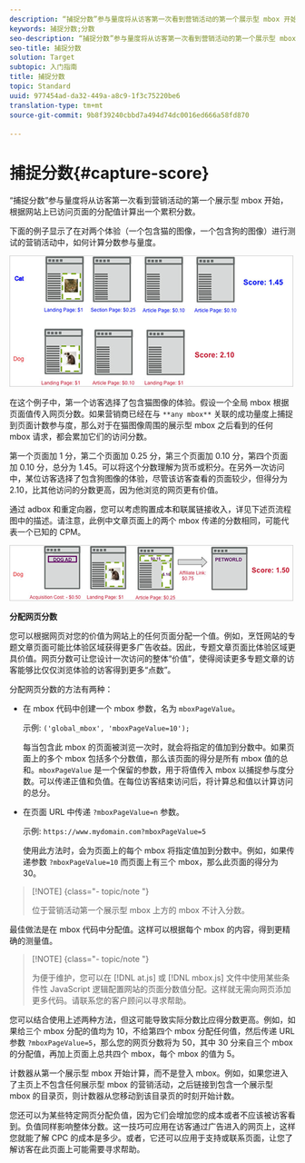 ```yaml
---
description: “捕捉分数”参与量度将从访客第一次看到营销活动的第一个展示型 mbox 开始，根据网站上已访问页面的分配值计算出一个累积分数。
keywords: 捕捉分数;分数
seo-description: “捕捉分数”参与量度将从访客第一次看到营销活动的第一个展示型 mbox 开始，根据网站上已访问页面的分配值计算出一个累积分数。
seo-title: 捕捉分数
solution: Target
subtopic: 入门指南
title: 捕捉分数
topic: Standard
uuid: 977454ad-da32-449a-a8c9-1f3c75220be6
translation-type: tm+mt
source-git-commit: 9b8f39240cbbd7a494d74dc0016ed666a58fd870

---
```



# 捕捉分数{#capture-score}

“捕捉分数”参与量度将从访客第一次看到营销活动的第一个展示型 mbox 开始，根据网站上已访问页面的分配值计算出一个累积分数。

下面的例子显示了在对两个体验（一个包含猫的图像，一个包含狗的图像）进行测试的营销活动中，如何计算分数参与量度。

![](assets/example_score.png)

在这个例子中，第一个访客选择了包含猫图像的体验。假设一个全局 mbox 根据页面值传入网页分数。如果营销商已经在与 `**any mbox**` 关联的成功量度上捕捉到页面计数参与度，那么对于在猫图像周围的展示型 mbox 之后看到的任何 mbox 请求，都会累加它们的访问分数。

第一个页面加 1 分，第二个页面加 0.25 分，第三个页面加 0.10 分，第四个页面加 0.10 分，总分为 1.45。可以将这个分数理解为货币或积分。在另外一次访问中，某位访客选择了包含狗图像的体验，尽管该访客查看的页面较少，但得分为 2.10，比其他访问的分数更高，因为他浏览的网页更有价值。

通过 adbox 和重定向器，您可以考虑购置成本和联属链接收入，详见下述页流程图中的描述。请注意，此例中文章页面上的两个 mbox 传递的分数相同，可能代表一个已知的 CPM。

![](assets/example_score2.png)

**分配网页分数**

您可以根据网页对您的价值为网站上的任何页面分配一个值。例如，烹饪网站的专题文章页面可能比体验区域获得更多广告收益。因此，专题文章页面比体验区域更具价值。网页分数可让您设计一次访问的整体“价值”，使得阅读更多专题文章的访客能够比仅仅浏览体验的访客得到更多“点数”。

分配网页分数的方法有两种：

* 在 mbox 代码中创建一个 mbox 参数，名为 `mboxPageValue`。

   示例: `('global_mbox', 'mboxPageValue=10');`

   每当包含此 mbox 的页面被浏览一次时，就会将指定的值加到分数中。如果页面上的多个 mbox 包括多个分数值，那么该页面的得分是所有 mbox 值的总和。`mboxPageValue` 是一个保留的参数，用于将值传入 mbox 以捕捉参与度分数。可以传递正值和负值。在每位访客结束访问后，将计算总和值以计算访问的总分。

* 在页面 URL 中传递 `?mboxPageValue=n` 参数。

   示例: `https://www.mydomain.com?mboxPageValue=5`

   使用此方法时，会为页面上的每个 mbox 将指定值加到分数中。例如，如果传递参数 `?mboxPageValue=10` 而页面上有三个 mbox，那么此页面的得分为 30。

>[!NOTE] {class=&quot;- topic/note &quot;}
>
>位于营销活动第一个展示型 mbox 上方的 mbox 不计入分数。

最佳做法是在 mbox 代码中分配值。这样可以根据每个 mbox 的内容，得到更精确的测量值。

>[!NOTE] {class=&quot;- topic/note &quot;}
>
>为便于维护，您可以在 [!DNL at.js] 或 [!DNL mbox.js] 文件中使用某些条件性 JavaScript 逻辑配置网站的页面分数值分配。这样就无需向网页添加更多代码。请联系您的客户顾问以寻求帮助。

您可以结合使用上述两种方法，但这可能导致实际分数比应得分数更高。例如，如果给三个 mbox 分配的值均为 10，不给第四个 mbox 分配任何值，然后传递 URL 参数 `?mboxPageValue=5`，那么您的网页分数将为 50，其中 30 分来自三个 mbox 的分配值，再加上页面上总共四个 mbox，每个 mbox 的值为 5。

计数器从第一个展示型 mbox 开始计算，而不是登入 mbox。例如，如果您进入了主页上不包含任何展示型 mbox 的营销活动，之后链接到包含一个展示型 mbox 的目录页，则计数器从您移动到该目录页的时刻开始计数。

您还可以为某些特定网页分配负值，因为它们会增加您的成本或者不应该被访客看到。负值同样影响整体分数。这一技巧可应用在访客通过广告进入的网页上，这样您就能了解 CPC 的成本是多少。或者，它还可以应用于支持或联系页面，让您了解访客在此页面上可能需要寻求帮助。
